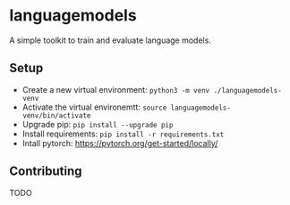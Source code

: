 # languagemodels

A simple toolkit to train and evaluate language models.

## Setup

- Create a new virtual environment: `python3 -m venv ./languagemodels-venv`
- Activate the virtual environemtt: `source languagemodels-venv/bin/activate`
- Upgrade pip: `pip install --upgrade pip`
- Install requirements: `pip install -r requirements.txt`
- Intall pytorch: https://pytorch.org/get-started/locally/ 

## Contributing

TODO